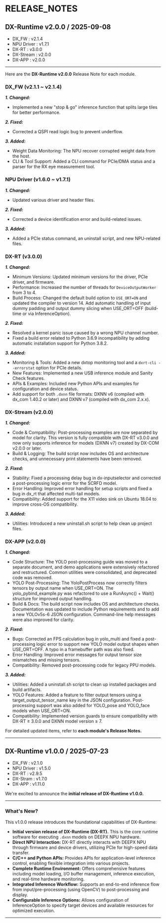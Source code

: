 # RELEASE_NOTES

## DX-Runtime v2.0.0 / 2025-09-08
- DX_FW : v2.1.4
- NPU Driver : v1.7.1
- DX-RT : v3.0.0
- DX-Stream : v2.0.0
- DX-APP : v2.0.0

---

Here are the **DX-Runtime v2.0.0** Release Note for each module. 

### DX_FW (v2.1.1 ~ v2.1.4)
***1. Changed:***  
- Implemented a new "stop & go" inference function that splits large tiles for better performance.
 
***2. Fixed:***  
- Corrected a QSPI read logic bug to prevent underflow.  

***3. Added:***  
- Weight Data Monitoring: The NPU recover corrupted weight data from the host.
- CLI & Tool Support: Added a CLI command for PCIe/DMA status and a parser for the RX eye measurement tool.

### NPU Driver (v1.6.0 ~ v1.7.1)
***1. Changed:***  
- Updated various driver and header files.  

***2. Fixed:***  
- Corrected a device identification error and build-related issues.  

***3. Added:***  
- Added a PCIe status command, an uninstall script, and new NPU-related files.

### DX-RT (v3.0.0)
***1. Changed:***  
- Minimum Versions: Updated minimum versions for the driver, PCIe driver, and firmware.
- Performance: Increased the number of threads for `DeviceOutputWorker` from 3 to 4.
- Build Process: Changed the default build option to `USE_ORT=ON` and updated the compiler to version 14. Add automatic handling of input dummy padding and output dummy slicing when USE_ORT=OFF (build-time or via InferenceOption).    

***2. Fixed:***  
- Resolved a kernel panic issue caused by a wrong NPU channel number.
- Fixed a build error related to Python 3.6.9 incompatibility by adding automatic installation support for Python 3.8.2.  

***3. Added:***  
- Monitoring & Tools: Added a new dxtop monitoring tool and a `dxrt-cli --errorstat` option for PCIe details.
- New Features: Implemented a new USB inference module and Sanity Check features.
- APIs & Examples: Included new Python APIs and examples for configuration and device status.
- Add support for both `.dxnn` file formats: DXNN v6 (compiled with dx_com 1.40.2 or later) and DXNN v7 (compiled with dx_com 2.x.x).

### DX-Stream (v2.0.0)
***1. Changed:***  
- Code & Compatibility: Post-processing examples are now separated by model for clarity. This version is fully compatible with DX-RT v3.0.0 and now only supports inference for models (DXNN v7) created by DX-COM v2.0.0 or later.  
- Build & Logging: The build script now includes OS and architecture checks, and unnecessary print statements have been removed.  

***2. Fixed:***  
- Stability: Fixed a processing delay bug in dx-inputselector and corrected a post-processing logic error for the SCRFD model.
- Error Handling: Improved error handling for setup scripts and fixed a bug in dx_rt that affected multi-tail models.
- Compatibility: Added support for the X11 video sink on Ubuntu 18.04 to improve cross-OS compatibility.  

***3. Added:***  
- Utilities: Introduced a new uninstall.sh script to help clean up project files.

### DX-APP (v2.0.0)
***1. Changed:***  
- Code Structure: The YOLO post-processing guide was moved to a separate document, and demo applications were extensively refactored and restructured. Common utilities were consolidated, and deprecated code was removed.  
- YOLO Post-Processing: The YoloPostProcess now correctly filters tensors by output name when USE_ORT=ON. The yolo_pybind_example.py was refactored to use a RunAsync() + Wait() structure for improved output handling.  
- Build & Docs: The build script now includes OS and architecture checks. Documentation was updated to include Python requirements and to add a new YOLOv5s-6 JSON configuration. Command-line help messages were also improved for clarity.  

***2. Fixed:***  
- Bugs: Corrected an FPS calculation bug in yolo_multi and fixed a post-processing logic error to support new YOLO model output shapes when USE_ORT=OFF. A typo in a framebuffer path was also fixed.  
- Error Handling: Improved error messages for output tensor size mismatches and missing tensors.  
- Compatibility: Removed post-processing code for legacy PPU models.  

***3. Added:***  
- Utilities: Added a uninstall.sh script to clean up installed packages and build artifacts.
- YOLO Features: Added a feature to filter output tensors using a target_output_tensor_name key in the JSON configuration. Post-processing support was also added for YOLO_pose and YOLO_face models when USE_ORT=ON.
- Compatibility: Implemented version guards to ensure compatibility with DX-RT ≥ 3.0.0 and DXNN model version ≥ 7.

For detailed updated items, refer to **each module's Release Notes.**

---

## DX-Runtime v1.0.0 / 2025-07-23
- DX_FW : v2.1.0
- NPU Driver : v1.5.0
- DX-RT : v2.9.5
- DX-Stram : v1.7.0
- DX-APP : v1.11.0

We're excited to announce the **initial release of DX-Runtime v1.0.0.**

---

### What's New?

This v1.0.0 release introduces the foundational capabilities of DX-Runtime:

* **Initial version release of DX-Runtime (DX-RT).** This is the core runtime software for executing `.dxnn` models on DEEPX NPU hardware.
* **Direct NPU Interaction:** DX-RT directly interacts with DEEPX NPU through firmware and device drivers, utilizing PCIe for high-speed data transfer.
* **C/C++ and Python APIs:** Provides APIs for application-level inference control, enabling flexible integration into various projects.
* **Complete Runtime Environment:** Offers comprehensive features including model loading, I/O buffer management, inference execution, and real-time hardware monitoring.
* **Integrated Inference Workflow:** Supports an end-to-end inference flow from input/pre-processing (using OpenCV) to post-processing and display.
* **Configurable Inference Options:** Allows configuration of InferenceOption to specify target devices and available resources for optimized execution.

---
